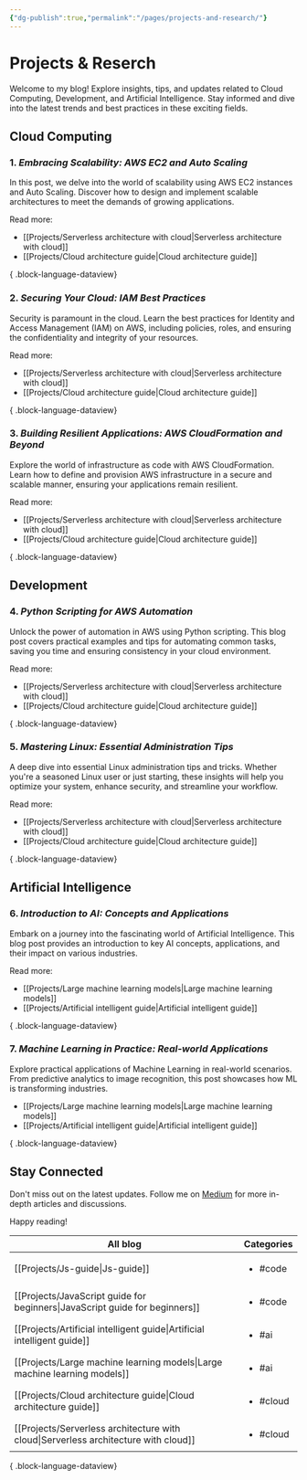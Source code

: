 ```yaml
---
{"dg-publish":true,"permalink":"/pages/projects-and-research/"}
---
```


# Projects & Reserch

Welcome to my blog! Explore insights, tips, and updates related to Cloud Computing, Development, and Artificial Intelligence. Stay informed and dive into the latest trends and best practices in these exciting fields.

## Cloud Computing

### 1. *Embracing Scalability: AWS EC2 and Auto Scaling*

In this post, we delve into the world of scalability using AWS EC2 instances and Auto Scaling. Discover how to design and implement scalable architectures to meet the demands of growing applications.

Read more:
- [[Projects/Serverless architecture with cloud\|Serverless architecture with cloud]]
- [[Projects/Cloud architecture guide\|Cloud architecture guide]]

{ .block-language-dataview}

### 2. *Securing Your Cloud: IAM Best Practices*

Security is paramount in the cloud. Learn the best practices for Identity and Access Management (IAM) on AWS, including policies, roles, and ensuring the confidentiality and integrity of your resources.

Read more:
- [[Projects/Serverless architecture with cloud\|Serverless architecture with cloud]]
- [[Projects/Cloud architecture guide\|Cloud architecture guide]]

{ .block-language-dataview}

### 3. *Building Resilient Applications: AWS CloudFormation and Beyond*

Explore the world of infrastructure as code with AWS CloudFormation. Learn how to define and provision AWS infrastructure in a secure and scalable manner, ensuring your applications remain resilient.

Read more:
- [[Projects/Serverless architecture with cloud\|Serverless architecture with cloud]]
- [[Projects/Cloud architecture guide\|Cloud architecture guide]]

{ .block-language-dataview}

## Development

### 4. *Python Scripting for AWS Automation*

Unlock the power of automation in AWS using Python scripting. This blog post covers practical examples and tips for automating common tasks, saving you time and ensuring consistency in your cloud environment.

Read more:
- [[Projects/Serverless architecture with cloud\|Serverless architecture with cloud]]
- [[Projects/Cloud architecture guide\|Cloud architecture guide]]

{ .block-language-dataview}

### 5. *Mastering Linux: Essential Administration Tips*

A deep dive into essential Linux administration tips and tricks. Whether you're a seasoned Linux user or just starting, these insights will help you optimize your system, enhance security, and streamline your workflow.

Read more:
- [[Projects/Serverless architecture with cloud\|Serverless architecture with cloud]]
- [[Projects/Cloud architecture guide\|Cloud architecture guide]]

{ .block-language-dataview}

## Artificial Intelligence

### 6. *Introduction to AI: Concepts and Applications*

Embark on a journey into the fascinating world of Artificial Intelligence. This blog post provides an introduction to key AI concepts, applications, and their impact on various industries.

Read more:
- [[Projects/Large machine learning models\|Large machine learning models]]
- [[Projects/Artificial intelligent guide\|Artificial intelligent guide]]

{ .block-language-dataview}

### 7. *Machine Learning in Practice: Real-world Applications*

Explore practical applications of Machine Learning in real-world scenarios. From predictive analytics to image recognition, this post showcases how ML is transforming industries.

- [[Projects/Large machine learning models\|Large machine learning models]]
- [[Projects/Artificial intelligent guide\|Artificial intelligent guide]]

{ .block-language-dataview}
## Stay Connected

Don't miss out on the latest updates. Follow me on [Medium](https://medium.com/@iefan) for more in-depth articles and discussions.

Happy reading!

| All blog                                                                               | Categories               |
| -------------------------------------------------------------------------------------- | ------------------------ |
| [[Projects/Js-guide\|Js-guide]]                                                     | <ul><li>#code</li></ul>  |
| [[Projects/JavaScript guide for beginners\|JavaScript guide for beginners]]         | <ul><li>#code</li></ul>  |
| [[Projects/Artificial intelligent guide\|Artificial intelligent guide]]             | <ul><li>#ai</li></ul>    |
| [[Projects/Large machine learning models\|Large machine learning models]]           | <ul><li>#ai</li></ul>    |
| [[Projects/Cloud architecture guide\|Cloud architecture guide]]                     | <ul><li>#cloud</li></ul> |
| [[Projects/Serverless architecture with cloud\|Serverless architecture with cloud]] | <ul><li>#cloud</li></ul> |

{ .block-language-dataview}
